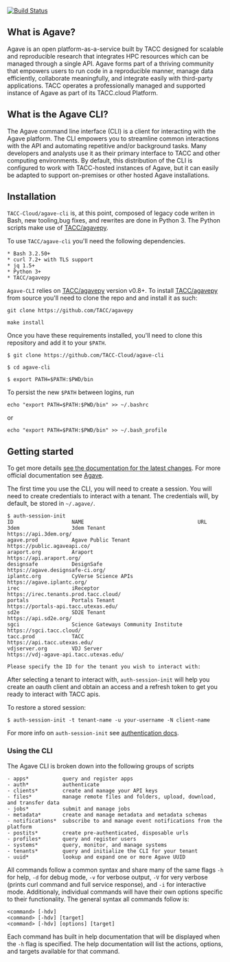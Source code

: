 [![Build Status](https://travis-ci.org/TACC-Cloud/agave-cli.svg?branch=develop)](https://travis-ci.org/TACC-Cloud/agave-cli)

## What is Agave?

Agave is an open platform-as-a-service built by TACC designed for scalable and
reproducible research that integrates HPC resources which can be managed
through a single API.
Agave forms part of a thriving community that empowers users to run code in a
reproducible manner, manage data efficiently, collaborate meaningfully, and 
integrate easily with third-party applications. 
TACC operates a professionally managed and supported instance of Agave as part 
of its TACC.cloud Platform.


## What is the Agave CLI?

The Agave command line interface (CLI) is a client for interacting with the
Agave platform. 
The CLI empowers you to streamline common interactions with the API and 
automating repetitive and/or background tasks. Many developers and analysts 
use it as their primary interface to TACC and other computing environments. 
By default, this distribution of the CLI is configured to work with 
TACC-hosted instances of Agave, but it can easily be adapted to support 
on-premises or other hosted Agave installations. 


## Installation

`TACC-Cloud/agave-cli` is, at this point, composed of legacy code writen in Bash, new
tooling,bug fixes, and rewrites are done in Python 3. The Python scripts make
use of [TACC/agavepy](https://github.com/TACC/agavepy).

To use `TACC/agave-cli` you'll need the following dependencies. 

	* Bash 3.2.50+
	* curl 7.2+ with TLS support
	* jq 1.5+
    * Python 3+
    * TACC/agavepy

`Agave-CLI` relies on [TACC/agavepy](https://github.com/TACC/agavepy) version
v0.8+.
To install [TACC/agavepy](https://github.com/TACC/agavepy) from source you'll
need to clone the repo and and install it as such:
```shell
git clone https://github.com/TACC/agavepy

make install
```

Once you have these requirements installed, you'll need to clone this
repository and add it to your `$PATH`.

```shell
$ git clone https://github.com/TACC-Cloud/agave-cli

$ cd agave-cli

$ export PATH=$PATH:$PWD/bin
```

To persist the new `$PATH` between logins, run
```shell
echo "export PATH=$PATH:$PWD/bin" >> ~/.bashrc
```
or
```shell
echo "export PATH=$PATH:$PWD/bin" >> ~/.bash_profile
```


## Getting started

To get more details 
[see the documentation for the latest changes](docs/docsite).
For more official documentation see
[Agave](https://tacc-cloud.readthedocs.io/projects/agave/en/latest/).

The first time you use the CLI, you will need to create a session.
You will need to create credentials to interact with a tenant.
The credentials will, by default, be stored in `~/.agave/`.

```
$ auth-session-init 
ID                   NAME                                     URL                                               
3dem                 3dem Tenant                              https://api.3dem.org/                             
agave.prod           Agave Public Tenant                      https://public.agaveapi.co/                       
araport.org          Araport                                  https://api.araport.org/                          
designsafe           DesignSafe                               https://agave.designsafe-ci.org/                  
iplantc.org          CyVerse Science APIs                     https://agave.iplantc.org/                        
irec                 iReceptor                                https://irec.tenants.prod.tacc.cloud/             
portals              Portals Tenant                           https://portals-api.tacc.utexas.edu/              
sd2e                 SD2E Tenant                              https://api.sd2e.org/                             
sgci                 Science Gateways Community Institute     https://sgci.tacc.cloud/                          
tacc.prod            TACC                                     https://api.tacc.utexas.edu/                      
vdjserver.org        VDJ Server                               https://vdj-agave-api.tacc.utexas.edu/            

Please specify the ID for the tenant you wish to interact with:
```

After selecting a tenant to interact with, `auth-session-init` will help you
create an oauth client and obtain an access and a refresh token to get you
ready to interact with TACC apis.

To restore a stored session:
```
$ auth-session-init -t tenant-name -u your-username -N client-name
```

For more info on `auth-session-init` see
[authentication docs](docs/docsite/authentication/auth.rst).

### Using the CLI

The Agave CLI is broken down into the following groups of scripts

	- apps*           query and register apps
	- auth*           authenticate
	- clients*        create and manage your API keys
	- files*          manage remote files and folders, upload, download, and transfer data
	- jobs*           submit and manage jobs
	- metadata*       create and manage metadata and metadata schemas
	- notifications*  subscribe to and manage event notifications from the platform
	- postits*        create pre-authenticated, disposable urls
	- profiles*       query and register users
	- systems*        query, monitor, and manage systems
	- tenants*        query and initialize the CLI for your tenant
	- uuid*           lookup and expand one or more Agave UUID

All commands follow a common syntax and share many of the same flags `-h` for help, `-d` for debug mode, `-v` for verbose output, `-V` for very verbose (prints curl command and full service response), and `-i` for interactive mode. Additionaly, individual commands will have their own options specific to their functionality. The general syntax all commands follow is:

	<command> [-hdv]
	<command> [-hdv] [target]
	<command> [-hdv] [options] [target]

Each command has built in help documentation that will be displayed when the `-h` flag is specified. The help documentation will list the actions, options, and targets available for that command.
